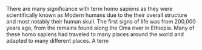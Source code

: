 There are many significance with term homo sapiens as they were scientifically known as Modern humans due to the their overall structure and most notably their human skull.  The first signs of life was from 200,000 years ago, from the remains found along the Oma river in Ethiopia. Many of these homo sapiens had traveled to many places around the world and adapted to many different places.  A term 